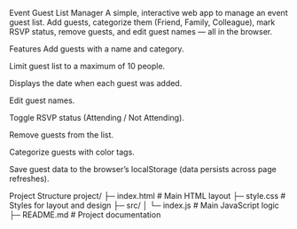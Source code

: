 Event Guest List Manager
A simple, interactive web app to manage an event guest list.
Add guests, categorize them (Friend, Family, Colleague), mark RSVP status, remove guests, and edit guest names — all in the browser.

Features
Add guests with a name and category.

Limit guest list to a maximum of 10 people.

Displays the date when each guest was added.

Edit guest names.

Toggle RSVP status (Attending / Not Attending).

Remove guests from the list.

Categorize guests with color tags.

Save guest data to the browser’s localStorage (data persists across page refreshes).

Project Structure
project/
├─ index.html           # Main HTML layout
├─ style.css            # Styles for layout and design
├─ src/
│  └─ index.js          # Main JavaScript logic
├─ README.md            # Project documentation
